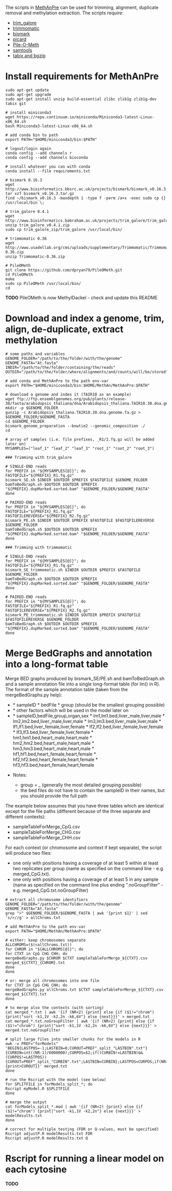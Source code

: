 The scripts in [MethAnPre](MethAnPre) can be used for trimming, alignment, duplicate removal and methylation extraction. The scripts require:

* [trim_galore](http://www.bioinformatics.babraham.ac.uk/projects/trim_galore/)
* [trimmomatic](http://www.usadellab.org/cms/?page=trimmomatic)
* [bismark](http://www.bioinformatics.babraham.ac.uk/projects/bismark/)
* [picard](https://broadinstitute.github.io/picard)
* [Pile-O-Meth](https://bioconda.github.io/recipes/pileometh/README.html)
* [samtools](https://github.com/samtools/samtools)
* [tabix and bgzip](http://www.htslib.org/doc/tabix.html)


# Install requirements for MethAnPre

```SH
sudo apt-get update
sudo apt-get upgrade
sudo apt-get install unzip build-essential zlibc zlib1g zlib1g-dev tabix git

# install miniconda3
wget https://repo.continuum.io/miniconda/Miniconda3-latest-Linux-x86_64.sh
bash Miniconda3-latest-Linux-x86_64.sh

# add conda bin to path
export PATH="$HOME/miniconda3/bin:$PATH"

# logout/login again
conda config --add channels r
conda config --add channels bioconda

# install whatever you can with conda
conda install --file requirements.txt

# bismark 0.16.3
wget http://www.bioinformatics.bbsrc.ac.uk/projects/bismark/bismark_v0.16.3.tar.gz
tar xzf bismark_v0.16.3.tar.gz
find ~/bismark_v0.16.3 -maxdepth 1 -type f -perm /a+x -exec sudo cp {} /usr/local/bin \;

# trim_galore 0.4.1
wget http://www.bioinformatics.babraham.ac.uk/projects/trim_galore/trim_galore_v0.4.1.zip
unzip trim_galore_v0.4.1.zip
sudo cp trim_galore_zip/trim_galore /usr/local/bin/

# trimmomatic 0.36
wget http://www.usadellab.org/cms/uploads/supplementary/Trimmomatic/Trimmomatic-0.36.zip
unzip Trimmomatic-0.36.zip

# PileOMeth
git clone https://github.com/dpryan79/PileOMeth.git
cd PileOMeth
make
sudo cp PileOMeth /usr/local/bin/
cd
```

**TODO** PileOMeth is now MethylDackel - check and update this README


# Download and index a genome, trim, align, de-duplicate, extract methylation

```SH
# some paths and variables
GENOME_FOLDER="/path/to/the/folder/with/the/genome"
GENOME_FASTA="At.fasta"
INDIR="/path/to/the/folder/containing/the/reads"
OUTDIR="/path/to/the/folder/where/alignments/and/counts/will/be/stored"

# add conda and MethAnPre to the path env-var
export PATH="$HOME/miniconda3/bin:$HOME/MethAn/MethAnPre:$PATH"

# download a genome and index it (TAIR10 as an example)
wget ftp://ftp.ensemblgenomes.org/pub/plants/release-30/fasta/arabidopsis_thaliana/dna/Arabidopsis_thaliana.TAIR10.30.dna.genome.fa.gz
mkdir -p $GENOME_FOLDER
gunzip -c Arabidopsis_thaliana.TAIR10.30.dna.genome.fa.gz > $GENOME_FOLDER/$GENOME_FASTA
cd $GENOME_FOLDER
bismark_genome_preparation --bowtie2 --genomic_composition ./
cd

# array of samples (i.e. file prefixes, _R1/2.fq.gz will be added later on)
MYSAMPLES=("leaf_1" "leaf_2" "leaf_3" "root_1" "root_2" "root_3")

### Trimming with trim_galore

# SINGLE-END reads
for PREFIX in "${MYSAMPLES[@]}"; do
FASTQFILE="${PREFIX}_R1.fq.gz"
bismark_SE.sh $INDIR $OUTDIR $PREFIX $FASTQFILE $GENOME_FOLDER
bamToBedGraph.sh $OUTDIR $OUTDIR $PREFIX "${PREFIX}.dupMarked.sorted.bam" "$GENOME_FOLDER/$GENOME_FASTA"
done

# PAIRED-END reads
for PREFIX in "${MYSAMPLES[@]}"; do
FASTQFILE="${PREFIX}_R1.fq.gz"
FASTQFILEREVERSE="${PREFIX}_R2.fq.gz"
bismark_PE.sh $INDIR $OUTDIR $PREFIX $FASTQFILE $FASTQFILEREVERSE $GENOME_FOLDER
bamToBedGraph.sh $OUTDIR $OUTDIR $PREFIX "${PREFIX}.dupMarked.sorted.bam" "$GENOME_FOLDER/$GENOME_FASTA"
done

### Trimming with trimmomatic

# SINGLE-END reads
for PREFIX in "${MYSAMPLES[@]}"; do
FASTQFILE="${PREFIX}_R1.fq.gz"
bismark_SE_trimmomatic.sh $INDIR $OUTDIR $PREFIX $FASTQFILE $GENOME_FOLDER
bamToBedGraph.sh $OUTDIR $OUTDIR $PREFIX "${PREFIX}.dupMarked.sorted.bam" "$GENOME_FOLDER/$GENOME_FASTA"
done

# PAIRED-END reads
for PREFIX in "${MYSAMPLES[@]}"; do
FASTQFILE="${PREFIX}_R1.fq.gz"
FASTQFILEREVERSE="${PREFIX}_R2.fq.gz"
bismark_PE_trimmomatic.sh $INDIR $OUTDIR $PREFIX $FASTQFILE $FASTQFILEREVERSE $GENOME_FOLDER
bamToBedGraph.sh $OUTDIR $OUTDIR $PREFIX "${PREFIX}.dupMarked.sorted.bam" "$GENOME_FOLDER/$GENOME_FASTA"
done
```


# Merge BedGraphs and annotation into a long-format table

Merge BED graphs produced by bismark_SE/PE.sh and bamToBedGraph.sh and a sample annotation file into a single long-format table (for lm() in R). The format of the sample annotation table (taken from the mergeBedGraphs.py help):

* <required columns>
    * sampleID
    * bedFile
    * group (should be the smallest grouping possible)

* <optional columns>
    * other factors which will be used in the model later on

* <example>
    * sampleID,bedFile,group,organ,sex
    * lm1,lm1.bed,liver_male,liver,male
    * lm2,lm2.bed,liver_male,liver,male
    * lm3,lm3.bed,liver_male,liver,male
    * lf1,lf1.bed,liver_female,liver,female
    * lf2,lf2.bed,liver_female,liver,female
    * lf3,lf3.bed,liver_female,liver,female
    * hm1,hm1.bed,heart_male,heart,male
    * hm2,hm2.bed,heart_male,heart,male
    * hm3,hm3.bed,heart_male,heart,male
    * hf1,hf1.bed,heart_female,heart,female
    * hf2,hf2.bed,heart_female,heart,female
    * hf3,hf3.bed,heart_female,heart,female

* Notes:
    * group = <organ>_<sex> (generally the most detailed grouping possible)
    * the bed files do not have to contain the sampleID in their names, but you should provide the full path

The example below assumes that you have three tables which are identical except for the file paths (different because of the three separate and different contexts):

* sampleTableForMerge_CpG.csv
* sampleTableForMerge_CHG.csv
* sampleTableForMerge_CHH.csv

For each context (or chromosome and context if kept separate), the script will produce two files:
* one only with positions having a coverage of at least 5 within at least two replicates per group (name as specified on the command line - e.g. merged_CpG.txt).
* one only with positions having a coverage of at least 5 in any sample (name as specified on the command line plus ending ".noGroupFilter" - e.g. merged_CpG.txt.noGroupFilter)


```SH
# extract all chromosome identifiers
GENOME_FOLDER="/path/to/the/folder/with/the/genome"
GENOME_FASTA="At.fasta"
grep ">" $GENOME_FOLDER/$GENOME_FASTA | awk '{print $1}' | sed 's/>//g' > allChroms.txt

# add MethAnPre to the path env-var
export PATH="$HOME/MethAn/MethAnPre:$PATH"

# either: keep chromosomes separate
ALLCHROMS=($(<allChroms.txt))
for CHROM in "${ALLCHROMS[@]}"; do
for CTXT in CpG CHG CHH; do
mergeBedGraphs.py $CHROM $CTXT sampleTableForMerge_${CTXT}.csv merged_${CTXT}_{CHROM}.txt
done
done

# or: merge all chromosomes into one file
for CTXT in CpG CHG CHH; do
mergeBedGraphs.py allChroms.txt $CTXT sampleTableForMerge_${CTXT}.csv merged_${CTXT}.txt
done

# to merge also the contexts (with sorting)
cat merged_*.txt | awk '{if (NR<2) {print} else {if ($1!="chrom") {print|"sort -k1,1V -k2,2n -k6,6V"} else {next}}}' > merged.txt
cat merged_*.txt.noGroupFilter | awk '{if (NR<2) {print} else {if ($1!="chrom") {print|"sort -k1,1V -k2,2n -k6,6V"} else {next}}}' > merged.txt.noGroupFilter

# split large files into smaller chunks for the models in R
awk -v PREF="forModels" 'BEGIN{LASTPOS=-1;LASTBIN=0;CUROUT=PREF"_split_"LASTBIN".txt"}{CURBIN=int((NR-1)/6000000);CURPOS=$2;if((CURBIN!=LASTBIN)&&(CURPOS!=LASTPOS)){CUROUT=PREF"_split_"CURBIN".txt";LASTBIN=CURBIN};LASTPOS=CURPOS;if(NR>1){print>CUROUT}}' merged.txt
done

# run the Rscript with the model (see below)
for SPLITFILE in forModels_split_*; do
Rscript myModel.R $SPLITFILE
done

# merge the output
cat forModels_split_*.mod | awk '{if (NR<2) {print} else {if ($1!="chrom") {print|"sort -k1,1V -k2,2n"} else {next}}}' > modelResults.txt
done

# correct for multiple testing (FDR or Q-values, must be specified)
Rscript adjustP.R modelResults.txt FDR
Rscript adjustP.R modelResults.txt Q
```


# Rscript for running a linear model on each cytosine

**TODO**






